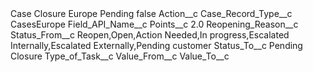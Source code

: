 <?xml version="1.0" encoding="UTF-8"?>
<CustomMetadata xmlns="http://soap.sforce.com/2006/04/metadata" xmlns:xsi="http://www.w3.org/2001/XMLSchema-instance" xmlns:xsd="http://www.w3.org/2001/XMLSchema">
    <label>Case Closure Europe Pending</label>
    <protected>false</protected>
    <values>
        <field>Action__c</field>
        <value xsi:nil="true"/>
    </values>
    <values>
        <field>Case_Record_Type__c</field>
        <value xsi:type="xsd:string">CasesEurope</value>
    </values>
    <values>
        <field>Field_API_Name__c</field>
        <value xsi:nil="true"/>
    </values>
    <values>
        <field>Points__c</field>
        <value xsi:type="xsd:double">2.0</value>
    </values>
    <values>
        <field>Reopening_Reason__c</field>
        <value xsi:nil="true"/>
    </values>
    <values>
        <field>Status_From__c</field>
        <value xsi:type="xsd:string">Reopen,Open,Action Needed,In progress,Escalated Internally,Escalated Externally,Pending customer</value>
    </values>
    <values>
        <field>Status_To__c</field>
        <value xsi:type="xsd:string">Pending Closure</value>
    </values>
    <values>
        <field>Type_of_Task__c</field>
        <value xsi:nil="true"/>
    </values>
    <values>
        <field>Value_From__c</field>
        <value xsi:nil="true"/>
    </values>
    <values>
        <field>Value_To__c</field>
        <value xsi:nil="true"/>
    </values>
</CustomMetadata>
